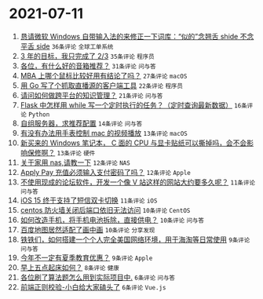 # 2021-07-11

1. [恳请微软 Windows 自带输入法的来修正一下词库：“似的”念翘舌 shide 不念平舌 side](https://www.v2ex.com/t/788822) `36条评论` `全球工单系统`
1. [3 年的目标，我只完成了 2/3](https://www.v2ex.com/t/788796) `35条评论` `程序员`
1. [各位，有什么好的音箱推荐？](https://www.v2ex.com/t/788793) `31条评论` `问与答`
1. [MBA 上哪个鼠标比较好用有结论了吗？](https://www.v2ex.com/t/788802) `27条评论` `macOS`
1. [用 Go 写了个抓取直播源的客户端工具](https://www.v2ex.com/t/788806) `22条评论` `程序员`
1. [请问如何做跨平台的知识管理？](https://www.v2ex.com/t/788826) `21条评论` `问与答`
1. [Flask 中怎样用 while 写一个定时执行的任务？（定时查询最新数据）](https://www.v2ex.com/t/788811) `16条评论` `Python`
1. [自组服务器，求推荐配置](https://www.v2ex.com/t/788827) `14条评论` `问与答`
1. [有没有办法用手表控制 mac 的视频播放](https://www.v2ex.com/t/788820) `13条评论` `macOS`
1. [新买来的 Windows 笔记本， C 面的 CPU 与显卡贴纸可以撕掉吗，会不会影响保修啊？](https://www.v2ex.com/t/788794) `13条评论` `硬件`
1. [关于家用 nas,请教一下](https://www.v2ex.com/t/788851) `12条评论` `NAS`
1. [Apply Pay 充值必须输入支付密码了吗？](https://www.v2ex.com/t/788795) `12条评论` `Apple`
1. [不使用现成的论坛软件，开发一个像 V 站这样的网站大约要多久呢？](https://www.v2ex.com/t/788836) `11条评论` `问与答`
1. [iOS 15 终于支持了短信双卡切换](https://www.v2ex.com/t/788816) `11条评论` `iOS`
1. [centos 防火墙关闭后端口依旧无法访问](https://www.v2ex.com/t/788849) `10条评论` `CentOS`
1. [如何改造手机，将手机电池拆除，直接供电？](https://www.v2ex.com/t/788830) `10条评论` `问与答`
1. [百度地图居然适配了画中画](https://www.v2ex.com/t/788800) `10条评论` `分享发现`
1. [铁铁们，如何搭建一个个人完全美国网络环境，用于海淘等日常使用](https://www.v2ex.com/t/788845) `9条评论` `问与答`
1. [今年不一定有夏季教育优惠？](https://www.v2ex.com/t/788805) `9条评论` `Apple`
1. [早上五点起床如何？](https://www.v2ex.com/t/788874) `8条评论` `健康`
1. [各位刷了算法题怎么用到实际项目中.](https://www.v2ex.com/t/788868) `6条评论` `问与答`
1. [前端正则校验-小白给大家磕头了](https://www.v2ex.com/t/788856) `6条评论` `Vue.js`
